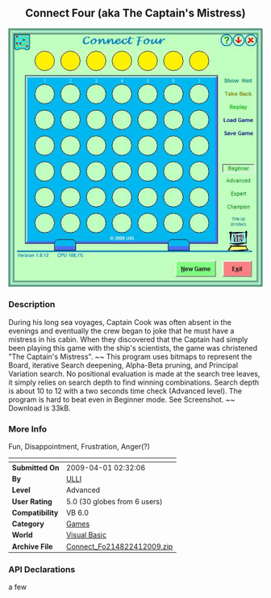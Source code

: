 ﻿<div align="center">

## Connect Four \(aka The Captain's Mistress\)

<img src="PIC200941330505714.jpg">
</div>

### Description

During his long sea voyages, Captain Cook was often absent in the evenings and eventually the crew began to joke that he must have a mistress in his cabin. When they discovered that the Captain had simply been playing this game with the ship's scientists, the game was christened "The Captain's Mistress". ~~ This program uses bitmaps to represent the Board, iterative Search deepening, Alpha-Beta pruning, and Principal Variation search. No positional evaluation is made at the search tree leaves, it simply relies on search depth to find winning combinations. Search depth is about 10 to 12 with a two seconds time check (Advanced level). The program is hard to beat even in Beginner mode. See Screenshot. ~~ Download is 33kB.
 
### More Info
 
Fun, Disappointment, Frustration, Anger(?)


<span>             |<span>
---                |---
**Submitted On**   |2009-04-01 02:32:06
**By**             |[ULLI](https://github.com/Planet-Source-Code/PSCIndex/blob/master/ByAuthor/ulli.md)
**Level**          |Advanced
**User Rating**    |5.0 (30 globes from 6 users)
**Compatibility**  |VB 6\.0
**Category**       |[Games](https://github.com/Planet-Source-Code/PSCIndex/blob/master/ByCategory/games__1-38.md)
**World**          |[Visual Basic](https://github.com/Planet-Source-Code/PSCIndex/blob/master/ByWorld/visual-basic.md)
**Archive File**   |[Connect\_Fo214822412009\.zip](https://github.com/Planet-Source-Code/ulli-connect-four-aka-the-captain-s-mistress__1-71858/archive/master.zip)

### API Declarations

a few





